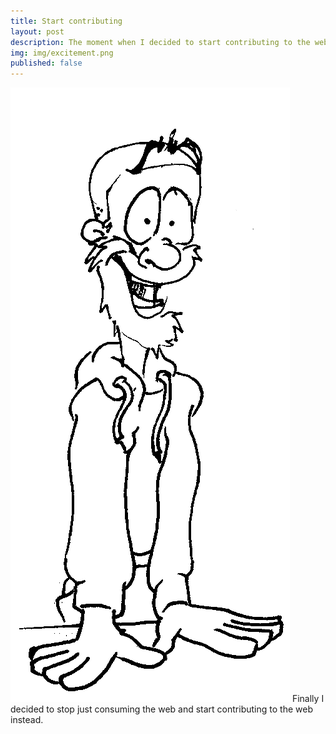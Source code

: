 ```yaml
---
title: Start contributing
layout: post
description: The moment when I decided to start contributing to the web captured as a comic.
img: img/excitement.png
published: false
---
```


![](/img/excitement.png)
Finally I decided to stop just consuming the web and start contributing to the web instead.
